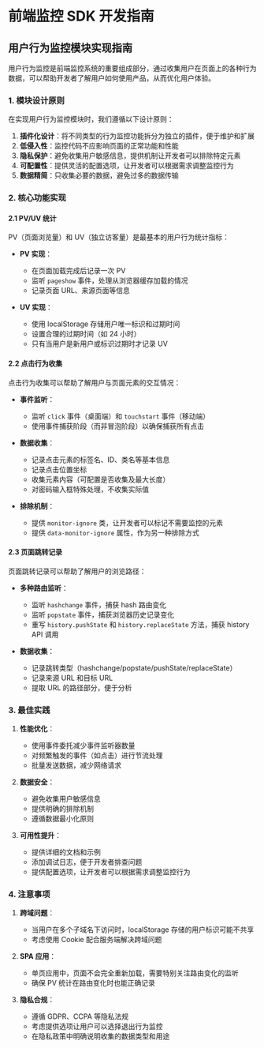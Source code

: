 # 前端监控 SDK 开发指南

## 用户行为监控模块实现指南

用户行为监控是前端监控系统的重要组成部分，通过收集用户在页面上的各种行为数据，可以帮助开发者了解用户如何使用产品，从而优化用户体验。

### 1. 模块设计原则

在实现用户行为监控模块时，我们遵循以下设计原则：

1. **插件化设计**：将不同类型的行为监控功能拆分为独立的插件，便于维护和扩展
2. **低侵入性**：监控代码不应影响页面的正常功能和性能
3. **隐私保护**：避免收集用户敏感信息，提供机制让开发者可以排除特定元素
4. **可配置性**：提供灵活的配置选项，让开发者可以根据需求调整监控行为
5. **数据精简**：只收集必要的数据，避免过多的数据传输

### 2. 核心功能实现

#### 2.1 PV/UV 统计

PV（页面浏览量）和 UV（独立访客量）是最基本的用户行为统计指标：

- **PV 实现**：
  - 在页面加载完成后记录一次 PV
  - 监听 `pageshow` 事件，处理从浏览器缓存加载的情况
  - 记录页面 URL、来源页面等信息

- **UV 实现**：
  - 使用 localStorage 存储用户唯一标识和过期时间
  - 设置合理的过期时间（如 24 小时）
  - 只有当用户是新用户或标识过期时才记录 UV

#### 2.2 点击行为收集

点击行为收集可以帮助了解用户与页面元素的交互情况：

- **事件监听**：
  - 监听 `click` 事件（桌面端）和 `touchstart` 事件（移动端）
  - 使用事件捕获阶段（而非冒泡阶段）以确保捕获所有点击

- **数据收集**：
  - 记录点击元素的标签名、ID、类名等基本信息
  - 记录点击位置坐标
  - 收集元素内容（可配置是否收集及最大长度）
  - 对密码输入框特殊处理，不收集实际值

- **排除机制**：
  - 提供 `monitor-ignore` 类，让开发者可以标记不需要监控的元素
  - 提供 `data-monitor-ignore` 属性，作为另一种排除方式

#### 2.3 页面跳转记录

页面跳转记录可以帮助了解用户的浏览路径：

- **多种路由监听**：
  - 监听 `hashchange` 事件，捕获 hash 路由变化
  - 监听 `popstate` 事件，捕获浏览器历史记录变化
  - 重写 `history.pushState` 和 `history.replaceState` 方法，捕获 history API 调用

- **数据收集**：
  - 记录跳转类型（hashchange/popstate/pushState/replaceState）
  - 记录来源 URL 和目标 URL
  - 提取 URL 的路径部分，便于分析

### 3. 最佳实践

1. **性能优化**：
   - 使用事件委托减少事件监听器数量
   - 对频繁触发的事件（如点击）进行节流处理
   - 批量发送数据，减少网络请求

2. **数据安全**：
   - 避免收集用户敏感信息
   - 提供明确的排除机制
   - 遵循数据最小化原则

3. **可用性提升**：
   - 提供详细的文档和示例
   - 添加调试日志，便于开发者排查问题
   - 提供配置选项，让开发者可以根据需求调整监控行为

### 4. 注意事项

1. **跨域问题**：
   - 当用户在多个子域名下访问时，localStorage 存储的用户标识可能不共享
   - 考虑使用 Cookie 配合服务端解决跨域问题

2. **SPA 应用**：
   - 单页应用中，页面不会完全重新加载，需要特别关注路由变化的监听
   - 确保 PV 统计在路由变化时也能正确记录

3. **隐私合规**：
   - 遵循 GDPR、CCPA 等隐私法规
   - 考虑提供选项让用户可以选择退出行为监控
   - 在隐私政策中明确说明收集的数据类型和用途
